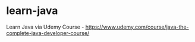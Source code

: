 # learn-java
Learn Java via Udemy Course - https://www.udemy.com/course/java-the-complete-java-developer-course/
